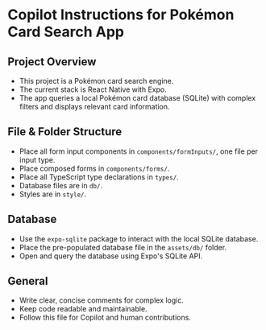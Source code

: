 # Copilot Instructions for Pokémon Card Search App

## Project Overview

- This project is a Pokémon card search engine.
- The current stack is React Native with Expo.
- The app queries a local Pokémon card database (SQLite) with complex filters and displays relevant card information.

## File & Folder Structure

- Place all form input components in `components/formInputs/`, one file per input type.
- Place composed forms in `components/forms/`.
- Place all TypeScript type declarations in `types/`.
- Database files are in `db/`.
- Styles are in `style/`.

## Database

- Use the `expo-sqlite` package to interact with the local SQLite database.
- Place the pre-populated database file in the `assets/db/` folder.
- Open and query the database using Expo's SQLite API.

## General

- Write clear, concise comments for complex logic.
- Keep code readable and maintainable.
- Follow this file for Copilot and human contributions.

